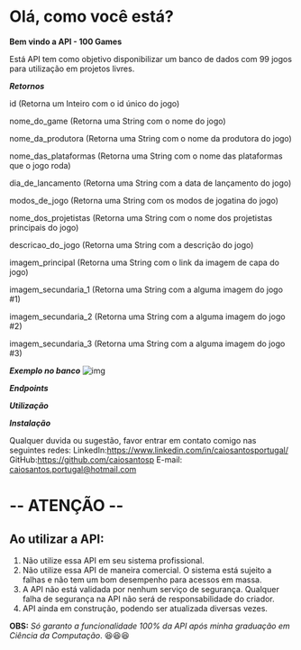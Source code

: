 # **Olá, como você está?**

**Bem vindo a API - 100 Games**

Está API tem como objetivo disponibilizar um banco de dados com 99 jogos para utilização em projetos livres.



***Retornos*** 

id (Retorna um Inteiro com o id único do jogo) 

nome_do_game (Retorna uma String com o nome do jogo) 

nome_da_produtora (Retorna uma String com o nome da produtora do jogo) 

nome_das_plataformas (Retorna uma String com o nome das plataformas que o jogo roda) 

dia_de_lancamento (Retorna uma String com a data de lançamento do jogo) 

modos_de_jogo (Retorna uma String com os modos de jogatina do jogo) 

nome_dos_projetistas (Retorna uma String com o nome dos projetistas principais do jogo) 

descricao_do_jogo (Retorna uma String com a descrição do jogo) 

imagem_principal (Retorna uma String com o link da imagem de capa do jogo)

imagem_secundaria_1 (Retorna uma String com a alguma imagem do jogo #1) 

imagem_secundaria_2 (Retorna uma String com a alguma imagem do jogo #2) 

imagem_secundaria_3 (Retorna uma String com a alguma imagem do jogo #3)

***Exemplo no banco***
![img](https://lh3.googleusercontent.com/dEuXvxYB4dIStry2Rcpm8vo9SZozc5sqFPwe0sd6Am4fcWssrfu7YwVYnbHkAZ_U1vxj-qMTeByu69S6pC-Ny9pfDrFkHBug_ordx9o48NIVmQ0r0sbEJh9Zxpr07T5zlrTK9EIY58V5Z7E6bA)

***Endpoints***

***Utilização***

***Instalação***



Qualquer duvida ou sugestão, favor entrar em contato comigo nas seguintes redes:
LinkedIn:https://www.linkedin.com/in/caiosantosportugal/
GitHub:https://github.com/caiosantosp
E-mail: caiosantos.portugal@hotmail.com



# -- ATENÇÃO --



## Ao utilizar a API:

1. Não utilize essa API em seu sistema profissional. 
2. Não utilize essa API de maneira comercial. O sistema está sujeito a falhas e não tem um bom desempenho para acessos em massa.
3. A API não está validada por nenhum serviço de segurança. Qualquer falha de segurança na API não será de responsabilidade do criador.
4. API ainda em construção, podendo ser atualizada diversas vezes.



**OBS:** *Só garanto a funcionalidade 100% da API após minha graduação em Ciência da Computação*. :satisfied::satisfied::satisfied:
